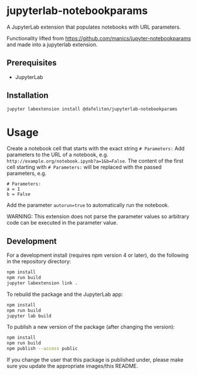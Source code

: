 # jupyterlab-notebookparams

A JupyterLab extension that populates notebooks with URL parameters.

Functionality lifted from https://github.com/manics/jupyter-notebookparams and made into a jupyterlab extension.


## Prerequisites

* JupyterLab

## Installation

```bash
jupyter labextension install @dafeliton/jupyterlab-notebookparams
```

# Usage
Create a notebook cell that starts with the exact string ```# Parameters:``` Add parameters to the URL of a notebook, e.g. ```http://example.org/notebook.ipynb?a=1&b=False```. The content of the first cell starting with ```# Parameters:``` will be replaced with the passed parameters, e.g.

```
# Parameters:
a = 1
b = False
```
Add the parameter ```autorun=true``` to automatically run the notebook.

WARNING: This extension does not parse the parameter values so arbitrary code can be executed in the parameter value.

## Development

For a development install (requires npm version 4 or later), do the following in the repository directory:

```bash
npm install
npm run build
jupyter labextension link .
```

To rebuild the package and the JupyterLab app:

```bash
npm install
npm run build
jupyter lab build
```

To publish a new version of the package (after changing the version):

```bash
npm install
npm run build
npm publish --access public
```

If you change the user that this package is published under, please make sure you update the appropriate images/this README.